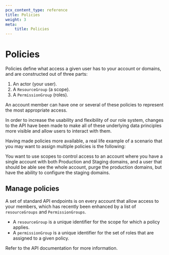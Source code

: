 ```yaml
---
pcx_content_type: reference
title: Policies
weight: 3
meta:
    title: Policies
---
```


# Policies

Policies define what access a given user has to your account or domains, and are constructed out of three parts:

1. An actor (your user).
2. A `ResourceGroup` (a scope).
3. A `PermissionGroup` (roles).

An account member can have one or several of these policies to represent the most appropriate access.

In order to increase the usability and flexibility of our role system, changes to the API have been made to make all of these underlying data principles more visible and allow users to interact with them.

Having made policies more available, a real life example of a scenario that you may want to assign multiple policies is the following:

You want to use scopes to control access to an account where you have a single account with both Production and Staging domains, and a user that should be able see the whole account, purge the production domains, but have the ability to configure the staging domains.

## Manage policies

A set of standard API endpoints is on every account that allow access to your members, which has recently been enhanced by a list of `resourceGroups` and `PermissionGroups`.

- A `resourceGroup` is a unique identifier for the scope for which a policy applies.
- A `permissionGroup` is a unique identifier for the set of roles that are assigned to a given policy.

Refer to the API documentation for more information.
